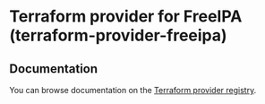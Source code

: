 # Terraform provider for FreeIPA (terraform-provider-freeipa)

## Documentation

You can browse documentation on the [Terraform provider
registry](https://registry.terraform.io/providers/prologin/freeipa).
